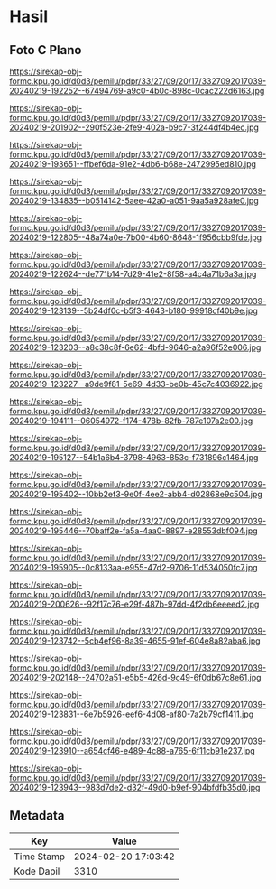# Hasil

## Foto C Plano

https://sirekap-obj-formc.kpu.go.id/d0d3/pemilu/pdpr/33/27/09/20/17/3327092017039-20240219-192252--67494769-a9c0-4b0c-898c-0cac222d6163.jpg

https://sirekap-obj-formc.kpu.go.id/d0d3/pemilu/pdpr/33/27/09/20/17/3327092017039-20240219-201902--290f523e-2fe9-402a-b9c7-3f244df4b4ec.jpg

https://sirekap-obj-formc.kpu.go.id/d0d3/pemilu/pdpr/33/27/09/20/17/3327092017039-20240219-193651--ffbef6da-91e2-4db6-b68e-2472995ed810.jpg

https://sirekap-obj-formc.kpu.go.id/d0d3/pemilu/pdpr/33/27/09/20/17/3327092017039-20240219-134835--b0514142-5aee-42a0-a051-9aa5a928afe0.jpg

https://sirekap-obj-formc.kpu.go.id/d0d3/pemilu/pdpr/33/27/09/20/17/3327092017039-20240219-122805--48a74a0e-7b00-4b60-8648-1f956cbb9fde.jpg

https://sirekap-obj-formc.kpu.go.id/d0d3/pemilu/pdpr/33/27/09/20/17/3327092017039-20240219-122624--de771b14-7d29-41e2-8f58-a4c4a71b6a3a.jpg

https://sirekap-obj-formc.kpu.go.id/d0d3/pemilu/pdpr/33/27/09/20/17/3327092017039-20240219-123139--5b24df0c-b5f3-4643-b180-99918cf40b9e.jpg

https://sirekap-obj-formc.kpu.go.id/d0d3/pemilu/pdpr/33/27/09/20/17/3327092017039-20240219-123203--a8c38c8f-6e62-4bfd-9646-a2a96f52e006.jpg

https://sirekap-obj-formc.kpu.go.id/d0d3/pemilu/pdpr/33/27/09/20/17/3327092017039-20240219-123227--a9de9f81-5e69-4d33-be0b-45c7c4036922.jpg

https://sirekap-obj-formc.kpu.go.id/d0d3/pemilu/pdpr/33/27/09/20/17/3327092017039-20240219-194111--06054972-f174-478b-82fb-787e107a2e00.jpg

https://sirekap-obj-formc.kpu.go.id/d0d3/pemilu/pdpr/33/27/09/20/17/3327092017039-20240219-195127--54b1a6b4-3798-4963-853c-f731896c1464.jpg

https://sirekap-obj-formc.kpu.go.id/d0d3/pemilu/pdpr/33/27/09/20/17/3327092017039-20240219-195402--10bb2ef3-9e0f-4ee2-abb4-d02868e9c504.jpg

https://sirekap-obj-formc.kpu.go.id/d0d3/pemilu/pdpr/33/27/09/20/17/3327092017039-20240219-195446--70baff2e-fa5a-4aa0-8897-e28553dbf094.jpg

https://sirekap-obj-formc.kpu.go.id/d0d3/pemilu/pdpr/33/27/09/20/17/3327092017039-20240219-195905--0c8133aa-e955-47d2-9706-11d534050fc7.jpg

https://sirekap-obj-formc.kpu.go.id/d0d3/pemilu/pdpr/33/27/09/20/17/3327092017039-20240219-200626--92f17c76-e29f-487b-97dd-4f2db6eeeed2.jpg

https://sirekap-obj-formc.kpu.go.id/d0d3/pemilu/pdpr/33/27/09/20/17/3327092017039-20240219-123742--5cb4ef96-8a39-4655-91ef-604e8a82aba6.jpg

https://sirekap-obj-formc.kpu.go.id/d0d3/pemilu/pdpr/33/27/09/20/17/3327092017039-20240219-202148--24702a51-e5b5-426d-9c49-6f0db67c8e61.jpg

https://sirekap-obj-formc.kpu.go.id/d0d3/pemilu/pdpr/33/27/09/20/17/3327092017039-20240219-123831--6e7b5926-eef6-4d08-af80-7a2b79cf1411.jpg

https://sirekap-obj-formc.kpu.go.id/d0d3/pemilu/pdpr/33/27/09/20/17/3327092017039-20240219-123910--a654cf46-e489-4c88-a765-6f11cb91e237.jpg

https://sirekap-obj-formc.kpu.go.id/d0d3/pemilu/pdpr/33/27/09/20/17/3327092017039-20240219-123943--983d7de2-d32f-49d0-b9ef-904bfdfb35d0.jpg


## Metadata

| Key        | Value               |
| ---------- | ------------------- |
| Time Stamp | 2024-02-20 17:03:42 |
| Kode Dapil | 3310                |



